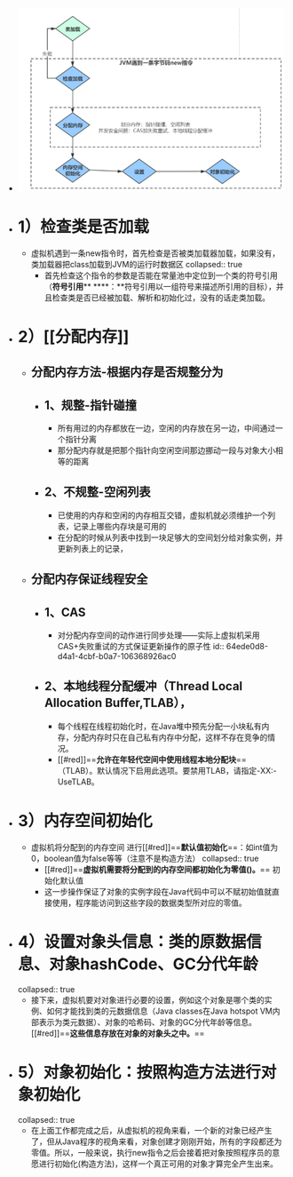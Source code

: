 - ![image.png](../assets/image_1693306293576_0.png)
- # 1）检查类是否加载
	- 虚拟机遇到一条new指令时，首先检查是否被类加载器加载，如果没有，类加载器把class加载到JVM的运行时数据区
	  collapsed:: true
		- 首先检查这个指令的参数是否能在常量池中定位到一个类的符号引用（**符号引用**** ****：**符号引用以一组符号来描述所引用的目标），并且检查类是否已经被加载、解析和初始化过，没有的话走类加载。
- #  2）[[分配内存]]
	- ## 分配内存方法-根据内存是否规整分为
		- ## 1、规整-指针碰撞
			- 所有用过的内存都放在一边，空闲的内存放在另一边，中间通过一个指针分离
			- 那分配内存就是把那个指针向空闲空间那边挪动一段与对象大小相等的距离
		- ## 2、不规整-空闲列表
			- 已使用的内存和空闲的内存相互交错，虚拟机就必须维护一个列表，记录上哪些内存块是可用的
			- 在分配的时候从列表中找到一块足够大的空间划分给对象实例，并更新列表上的记录，
	- ## 分配内存保证线程安全
		- ## 1、CAS
			- 对分配内存空间的动作进行同步处理——实际上虚拟机采用CAS+失败重试的方式保证更新操作的原子性
			  id:: 64ede0d8-d4a1-4cbf-b0a7-106368926ac0
		- ## 2、本地线程分配缓冲（Thread Local Allocation Buffer,TLAB），
			- 每个线程在线程初始化时，在Java堆中预先分配一小块私有内存，分配内存时只在自己私有内存中分配，这样不存在竞争的情况。
			- [[#red]]==**允许在年轻代空间中使用线程本地分配块**==（TLAB）。默认情况下启用此选项。要禁用TLAB，请指定-XX:-UseTLAB。
- # 3）内存空间初始化
	- 虚拟机将分配到的内存空间 进行[[#red]]==**默认值初始化**==：如int值为0，boolean值为false等等（注意不是构造方法）
	  collapsed:: true
		- [[#red]]==**虚拟机需要将分配到的内存空间都初始化为零值()。**== 初始化默认值
		- 这一步操作保证了对象的实例字段在Java代码中可以不赋初始值就直接使用，程序能访问到这些字段的数据类型所对应的零值。
- # 4）设置对象头信息：类的原数据信息、对象hashCode、GC分代年龄
  collapsed:: true
	- 接下来，虚拟机要对对象进行必要的设置，例如这个对象是哪个类的实例、如何才能找到类的元数据信息（Java classes在Java hotspot VM内部表示为类元数据）、对象的哈希码、对象的GC分代年龄等信息。[[#red]]==**这些信息存放在对象的对象头之中。**==
- # 5）对象初始化：按照构造方法进行对象初始化
  collapsed:: true
	- 在上面工作都完成之后，从虚拟机的视角来看，一个新的对象已经产生了，但从Java程序的视角来看，对象创建才刚刚开始，所有的字段都还为零值。所以，一般来说，执行new指令之后会接着把对象按照程序员的意愿进行初始化(构造方法)，这样一个真正可用的对象才算完全产生出来。